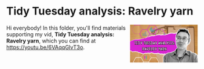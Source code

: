 # Tidy Tuesday analysis: Ravelry yarn
[<img src="ravelry thumb new.png" align="right" height="100" />](<https://youtu.be/6VAqqGlvT3o>)

Hi everybody! In this folder, you'll find materials supporting my vid, **Tidy Tuesday analysis: Ravelry yarn**, which you can find at <https://youtu.be/6VAqqGlvT3o>. 

